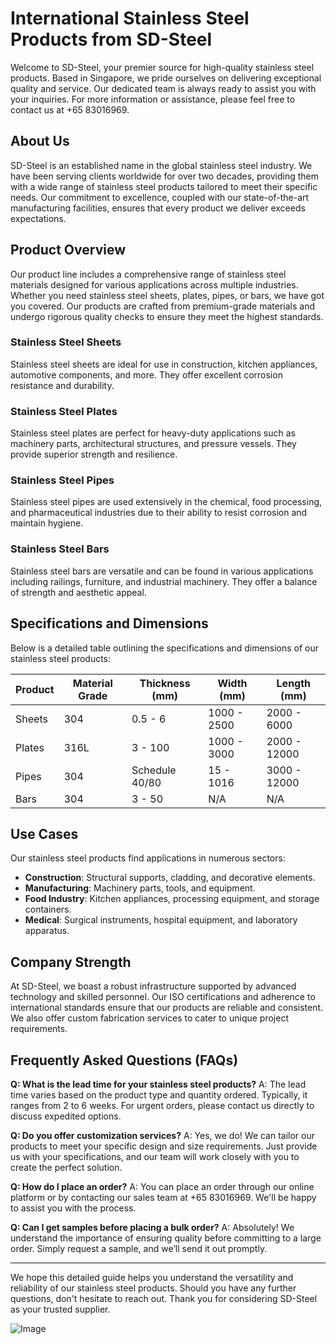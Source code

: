 # International Stainless Steel Products from SD-Steel

Welcome to SD-Steel, your premier source for high-quality stainless steel products. Based in Singapore, we pride ourselves on delivering exceptional quality and service. Our dedicated team is always ready to assist you with your inquiries. For more information or assistance, please feel free to contact us at +65 83016969.

## About Us

SD-Steel is an established name in the global stainless steel industry. We have been serving clients worldwide for over two decades, providing them with a wide range of stainless steel products tailored to meet their specific needs. Our commitment to excellence, coupled with our state-of-the-art manufacturing facilities, ensures that every product we deliver exceeds expectations.

## Product Overview

Our product line includes a comprehensive range of stainless steel materials designed for various applications across multiple industries. Whether you need stainless steel sheets, plates, pipes, or bars, we have got you covered. Our products are crafted from premium-grade materials and undergo rigorous quality checks to ensure they meet the highest standards.

### Stainless Steel Sheets

Stainless steel sheets are ideal for use in construction, kitchen appliances, automotive components, and more. They offer excellent corrosion resistance and durability.

### Stainless Steel Plates

Stainless steel plates are perfect for heavy-duty applications such as machinery parts, architectural structures, and pressure vessels. They provide superior strength and resilience.

### Stainless Steel Pipes

Stainless steel pipes are used extensively in the chemical, food processing, and pharmaceutical industries due to their ability to resist corrosion and maintain hygiene.

### Stainless Steel Bars

Stainless steel bars are versatile and can be found in various applications including railings, furniture, and industrial machinery. They offer a balance of strength and aesthetic appeal.

## Specifications and Dimensions

Below is a detailed table outlining the specifications and dimensions of our stainless steel products:

| **Product** | **Material Grade** | **Thickness (mm)** | **Width (mm)** | **Length (mm)** |
|-------------|--------------------|--------------------|----------------|-----------------|
| Sheets      | 304                | 0.5 - 6            | 1000 - 2500    | 2000 - 6000     |
| Plates      | 316L               | 3 - 100            | 1000 - 3000    | 2000 - 12000    |
| Pipes       | 304                | Schedule 40/80     | 15 - 1016      | 3000 - 12000    |
| Bars        | 304                | 3 - 50             | N/A            | N/A             |

## Use Cases

Our stainless steel products find applications in numerous sectors:

- **Construction**: Structural supports, cladding, and decorative elements.
- **Manufacturing**: Machinery parts, tools, and equipment.
- **Food Industry**: Kitchen appliances, processing equipment, and storage containers.
- **Medical**: Surgical instruments, hospital equipment, and laboratory apparatus.

## Company Strength

At SD-Steel, we boast a robust infrastructure supported by advanced technology and skilled personnel. Our ISO certifications and adherence to international standards ensure that our products are reliable and consistent. We also offer custom fabrication services to cater to unique project requirements.

## Frequently Asked Questions (FAQs)

**Q: What is the lead time for your stainless steel products?**
A: The lead time varies based on the product type and quantity ordered. Typically, it ranges from 2 to 6 weeks. For urgent orders, please contact us directly to discuss expedited options.

**Q: Do you offer customization services?**
A: Yes, we do! We can tailor our products to meet your specific design and size requirements. Just provide us with your specifications, and our team will work closely with you to create the perfect solution.

**Q: How do I place an order?**
A: You can place an order through our online platform or by contacting our sales team at +65 83016969. We'll be happy to assist you with the process.

**Q: Can I get samples before placing a bulk order?**
A: Absolutely! We understand the importance of ensuring quality before committing to a large order. Simply request a sample, and we’ll send it out promptly.

---

We hope this detailed guide helps you understand the versatility and reliability of our stainless steel products. Should you have any further questions, don't hesitate to reach out. Thank you for considering SD-Steel as your trusted supplier.

![Image](https://github.com/user-attachments/assets/2567258e-e124-4816-932d-1809bd27ef0b)